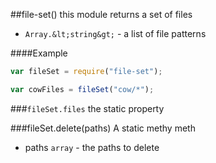 <a name="module_file-set"></a>
##file-set()
this module returns a set of files


-  `Array.&lt;string&gt;` - a list of file patterns

  
####Example
```js
var fileSet = require("file-set");

var cowFiles = fileSet("cow/*");
```
<a name="module_file-set#files"></a>
###`fileSet.files`
the static property

  
<a name="module_file-set#delete"></a>
###fileSet.delete(paths)
A static methy meth


- paths `array` - the paths to delete

